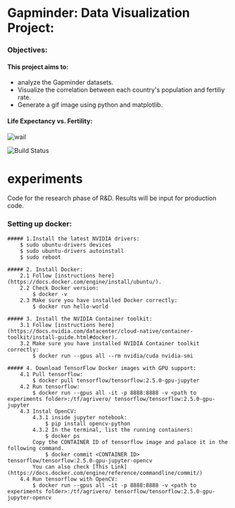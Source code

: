 # Gapminder: Data Visualization Project:

### Objectives:
#### This project aims to:
* analyze the Gapminder datasets.
* Visualize the correlation between each country's population and fertiliy rate.
* Generate a gif image using python and matplotlib.

 
#### Life Expectancy vs. Fertility:
![wail](lifeexp.gif)



![Build Status](https://github.com/agrivero-ai/experiments/workflows/Python%20Testing/badge.svg)

# experiments
Code for the research phase of R&amp;D. Results will be input for production code.


### Setting up docker:

    ##### 1.Install the latest NVIDIA drivers:
        $ sudo ubuntu-drivers devices
        $ sudo ubuntu-drivers autoinstall
        $ sudo reboot

    ##### 2. Install Docker:
        2.1 Follow [instructions here](https://docs.docker.com/engine/install/ubuntu/).
        2.2 Check Docker version:
            $ docker -v
        2.3 Make sure you have installed Docker correctly:
            $ docker run hello-world

    ##### 3. Install the NVIDIA Container toolkit:
        3.1 Follow [instructions here](https://docs.nvidia.com/datacenter/cloud-native/container-toolkit/install-guide.html#docker).
        3.2 Make sure you have installed NVIDIA Container toolkit correctly:
            $ docker run --gpus all --rm nvidia/cuda nvidia-smi

    ##### 4. Download TensorFlow Docker images with GPU support:
        4.1 Pull tensorflow:
            $ docker pull tensorflow/tensorflow:2.5.0-gpu-jupyter
        4.2 Run tensorflow:
            $ docker run --gpus all -it -p 8888:8888 -v <path to experiments folder>:/tf/agrivero/ tensorflow/tensorflow:2.5.0-gpu-jupyter
        4.3 Instal OpenCV:
            4.3.1 inside jupyter notebook:
                $ pip install opencv-python
            4.3.2 In the terminal, list the running containers:
                $ docker ps
            Copy the CONTAINER ID of tensorflow image and palace it in the following command.
                $ docker commit <CONTAINER ID> tensorflow/tensorflow:2.5.0-gpu-jupyter-opencv
            You can also check [This Link](https://docs.docker.com/engine/reference/commandline/commit/)
        4.4 Run tensorflow with OpenCV:
            $ docker run --gpus all -it -p 8888:8888 -v <path to experiments folder>:/tf/agrivero/ tensorflow/tensorflow:2.5.0-gpu-jupyter-opencv
